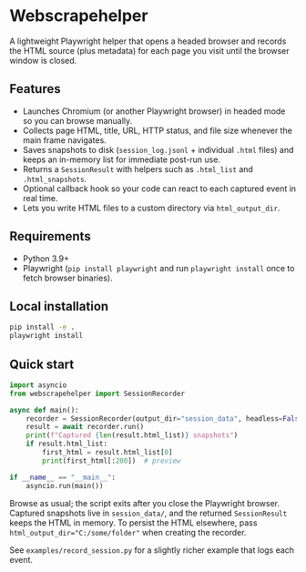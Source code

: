 # Webscrapehelper

A lightweight Playwright helper that opens a headed browser and records the HTML source (plus metadata) for each page you visit until the browser window is closed.

## Features
- Launches Chromium (or another Playwright browser) in headed mode so you can browse manually.
- Collects page HTML, title, URL, HTTP status, and file size whenever the main frame navigates.
- Saves snapshots to disk (`session_log.jsonl` + individual `.html` files) and keeps an in-memory list for immediate post-run use.
- Returns a `SessionResult` with helpers such as `.html_list` and `.html_snapshots`.
- Optional callback hook so your code can react to each captured event in real time.
- Lets you write HTML files to a custom directory via `html_output_dir`.

## Requirements
- Python 3.9+
- Playwright (`pip install playwright` and run `playwright install` once to fetch browser binaries).

## Local installation
```bash
pip install -e .
playwright install
```

## Quick start
```python
import asyncio
from webscrapehelper import SessionRecorder

async def main():
    recorder = SessionRecorder(output_dir="session_data", headless=False)
    result = await recorder.run()
    print(f"Captured {len(result.html_list)} snapshots")
    if result.html_list:
        first_html = result.html_list[0]
        print(first_html[:200])  # preview

if __name__ == "__main__":
    asyncio.run(main())
```

Browse as usual; the script exits after you close the Playwright browser. Captured snapshots live in `session_data/`, and the returned `SessionResult` keeps the HTML in memory. To persist the HTML elsewhere, pass `html_output_dir="C:/some/folder"` when creating the recorder.

See `examples/record_session.py` for a slightly richer example that logs each event.
